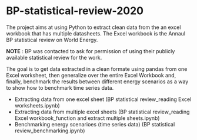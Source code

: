 # BP-statistical-review-2020

The project aims at using Python to extract clean data from the an excel workbook that has multiple datasheets.
The Excel workbook is the Annaul BP statistical review on World Energy. 

**NOTE** : BP was contacted to ask for permission of using their publicly available statistical review for the work.

The goal is to get data extracted in a clean formate using pandas from one Excel worksheet, then generalize over the entire Excel Workbook and, finally, benchmark the results between different energy scenarios as a way to show how to benchmark time series data.

* Extracting data from one excel sheet (BP statistical review_reading Excel worksheets.ipynb)
* Extracting data from multiple excel sheets (BP statistical review_reading Excel workbook_function and extract multiple sheets.ipynb)
* Benchmarking energy scenarioes (time series data) (BP statistical review_benchmarking.ipynb)
